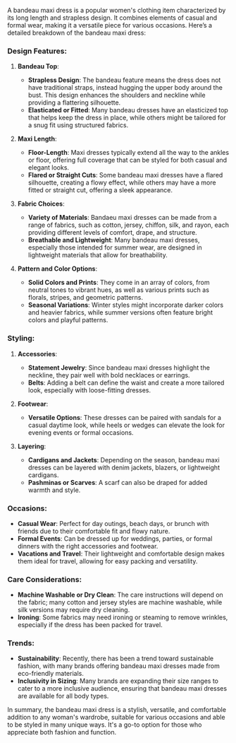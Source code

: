 A bandeau maxi dress is a popular women's clothing item characterized by its long length and strapless design. It combines elements of casual and formal wear, making it a versatile piece for various occasions. Here’s a detailed breakdown of the bandeau maxi dress:

### Design Features:

1. **Bandeau Top**:
   - **Strapless Design**: The bandeau feature means the dress does not have traditional straps, instead hugging the upper body around the bust. This design enhances the shoulders and neckline while providing a flattering silhouette.
   - **Elasticated or Fitted**: Many bandeau dresses have an elasticized top that helps keep the dress in place, while others might be tailored for a snug fit using structured fabrics.

2. **Maxi Length**:
   - **Floor-Length**: Maxi dresses typically extend all the way to the ankles or floor, offering full coverage that can be styled for both casual and elegant looks.
   - **Flared or Straight Cuts**: Some bandeau maxi dresses have a flared silhouette, creating a flowy effect, while others may have a more fitted or straight cut, offering a sleek appearance.

3. **Fabric Choices**:
   - **Variety of Materials**: Bandaeu maxi dresses can be made from a range of fabrics, such as cotton, jersey, chiffon, silk, and rayon, each providing different levels of comfort, drape, and structure.
   - **Breathable and Lightweight**: Many bandeau maxi dresses, especially those intended for summer wear, are designed in lightweight materials that allow for breathability.

4. **Pattern and Color Options**:
   - **Solid Colors and Prints**: They come in an array of colors, from neutral tones to vibrant hues, as well as various prints such as florals, stripes, and geometric patterns.
   - **Seasonal Variations**: Winter styles might incorporate darker colors and heavier fabrics, while summer versions often feature bright colors and playful patterns.

### Styling:

1. **Accessories**:
   - **Statement Jewelry**: Since bandeau maxi dresses highlight the neckline, they pair well with bold necklaces or earrings.
   - **Belts**: Adding a belt can define the waist and create a more tailored look, especially with loose-fitting dresses.

2. **Footwear**:
   - **Versatile Options**: These dresses can be paired with sandals for a casual daytime look, while heels or wedges can elevate the look for evening events or formal occasions.

3. **Layering**:
   - **Cardigans and Jackets**: Depending on the season, bandeau maxi dresses can be layered with denim jackets, blazers, or lightweight cardigans.
   - **Pashminas or Scarves**: A scarf can also be draped for added warmth and style.

### Occasions:

- **Casual Wear**: Perfect for day outings, beach days, or brunch with friends due to their comfortable fit and flowy nature.
- **Formal Events**: Can be dressed up for weddings, parties, or formal dinners with the right accessories and footwear.
- **Vacations and Travel**: Their lightweight and comfortable design makes them ideal for travel, allowing for easy packing and versatility.

### Care Considerations:

- **Machine Washable or Dry Clean**: The care instructions will depend on the fabric; many cotton and jersey styles are machine washable, while silk versions may require dry cleaning.
- **Ironing**: Some fabrics may need ironing or steaming to remove wrinkles, especially if the dress has been packed for travel.

### Trends:

- **Sustainability**: Recently, there has been a trend toward sustainable fashion, with many brands offering bandeau maxi dresses made from eco-friendly materials.
- **Inclusivity in Sizing**: Many brands are expanding their size ranges to cater to a more inclusive audience, ensuring that bandeau maxi dresses are available for all body types.

In summary, the bandeau maxi dress is a stylish, versatile, and comfortable addition to any woman's wardrobe, suitable for various occasions and able to be styled in many unique ways. It's a go-to option for those who appreciate both fashion and function.